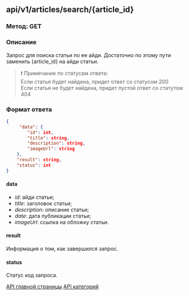 ## api/v1/articles/search/{article_id}
### Метод: GET

### Описание

Запрос для поиска статьи по ее айди. Достаточно по этому пути заменить {article_id} на айди статьи.

>❗ Примечание по статусам ответа: <br>
> Если статья будет найдена, придет ответ со статусом 200 <br>
> Если статья не будет найдена, придет пустой ответ со статутом 404

### Формат ответа


```json
{
	 "data": {
		"id": int,
		"title": string,
		"description": string,
		"imageUrl": string
	},
	"result": string,
	"status": int
}
```


#### data
- *id*: айди статьи;
- *title*: заголовок статьи;
- *description*: описание статьи;
- *date*: дата публикации статьи;
- *imageUrl*: ссылка на обложку статьи.

#### result 
Информация о том, как завершился запрос.

#### status
Статус код запроса.

<a href="/home-page" class="button">API главной страницы</a>
<a href="/categories" class="button">API категорий</a>
